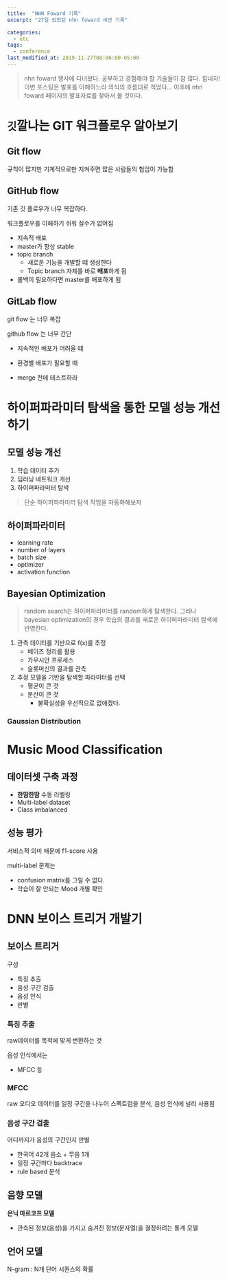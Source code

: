 ```yaml
---
title:  "NHN Foward 기록"
excerpt: "27일 있었던 nhn foward 세션 기록"

categories:
  - etc
tags:
  - conference
last_modified_at: 2019-11-27T08:06:00-05:00
---
```

> nhn foward 행사에 다녀왔다. 공부하고 경험해야 할 기술들이 참 많다. 힘내자!
> 이번 포스팅은 발표를 이해하느라 의식의 흐름대로 적었다...
> 이후에 nhn foward 페이지의 발표자료를 찾아서 볼 것이다.


# `깃`깔나는 GIT 워크플로우 알아보기

## Git flow

규칙이 많지만 기계적으로만 지켜주면 많은 사람들의 협업이 가능함


## GitHub flow
 
기존 깃 플로우가 너무 복잡하다.

워크플로우를 이해하기 쉬워 실수가 없어짐

- 지속적 배포
- master가 항상 stable
- topic branch
  - 새로운 기능을 개발할 떄 생성한다
  - Topic branch 자체를 바로 **배포**하게 됨
- 롤백이 필요하다면 master를 배포하게 됨

## GitLab flow

git flow 는 너무 복잡

github flow 는 너무 간단

- 지속적인 배포가 어려울 떄
- 환경별 배포가 필요할 때

- merge 전에 테스트하라
  

# 하이퍼파라미터 탐색을 통한 모델 성능 개선하기

## 모델 성능 개선
1. 학습 데이터 추가
2. 딥러닝 네트워크 개선
3. 하이퍼파라미터 탐색

> 단순 하이퍼파라미터 탐색 작업을 자동화해보자

## 하이퍼파라미터
- learning rate
- number of layers
- batch size
- optimizer
- activation function

## Bayesian Optimization

> random search는 하이퍼파라미터를 random하게 탐색한다.
> 그러나 bayesian optimization의 경우 학습의 결과를 새로운 하이퍼파라미터 탐색에 반영한다.

1. 관측 데이터를 기반으로 f(x)를 추정
   - 베이즈 정리를 활용
   - 가우시안 프로세스
   - 슬롯머신의 결과를 관측
2. 추정 모델을 기반을 탐색할 파라미터를 선택
   - 평균이 큰 것
   - 분산이 큰 것
     - 불확실성을 우선적으로 없애겠다.

### Gaussian Distribution

# Music Mood Classification

## 데이터셋 구축 과정

- **한땀한땀** 수동 라벨링
- Multi-label dataset
- Class imbalanced

## 성능 평가
서비스적 의미 때문에 f1-score 사용

multi-label 문제는
- confusion matrix를 그릴 수 없다.
- 학습이 잘 안되는 Mood 개별 확인

# DNN 보이스 트리거 개발기

## 보이스 트리거

구성
- 특징 추출
- 음성 구간 검출
- 음성 인식
- 판별

### 특징 추출
raw데이터를 목적에 맞게 변환하는 것

음성 인식에서는
- MFCC 등

### MFCC
raw 오디오 데이터를 일정 구간을 나누어 스펙트럼을 분석, 음성 인식에 널리 사용됨

### 음성 구간 검출

어디까지가 음성의 구간인지 판별

- 한국어 42개 음소 + 무음 1개
- 일정 구간마다 backtrace
- rule based 분석


## 음향 모델

**은닉 마르코프 모델**
- 관측된 정보(음성)을 가지고 숨겨진 정보(문자열)을 결정하려는 통계 모델

## 언어 모델

N-gram : N개 단어 시퀀스의 확률
